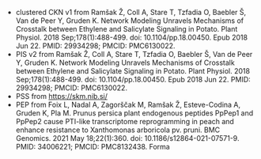 * clustered CKN v1 from Ramšak Ž, Coll A, Stare T, Tzfadia O, Baebler Š, Van de Peer Y, Gruden K. Network Modeling Unravels Mechanisms of Crosstalk between Ethylene and Salicylate Signaling in Potato. Plant Physiol. 2018 Sep;178(1):488-499. doi: 10.1104/pp.18.00450. Epub 2018 Jun 22. PMID: 29934298; PMCID: PMC6130022.
* PIS v2 from Ramšak Ž, Coll A, Stare T, Tzfadia O, Baebler Š, Van de Peer Y, Gruden K. Network Modeling Unravels Mechanisms of Crosstalk between Ethylene and Salicylate Signaling in Potato. Plant Physiol. 2018 Sep;178(1):488-499. doi: 10.1104/pp.18.00450. Epub 2018 Jun 22. PMID: 29934298; PMCID: PMC6130022.
* PSS from https://skm.nib.si/
* PEP from Foix L, Nadal A, Zagorščak M, Ramšak Ž, Esteve-Codina A, Gruden K, Pla M. Prunus persica plant endogenous peptides PpPep1 and PpPep2 cause PTI-like transcriptome reprogramming in peach and enhance resistance to Xanthomonas arboricola pv. pruni. BMC Genomics. 2021 May 18;22(1):360. doi: 10.1186/s12864-021-07571-9. PMID: 34006221; PMCID: PMC8132438.
Forma
